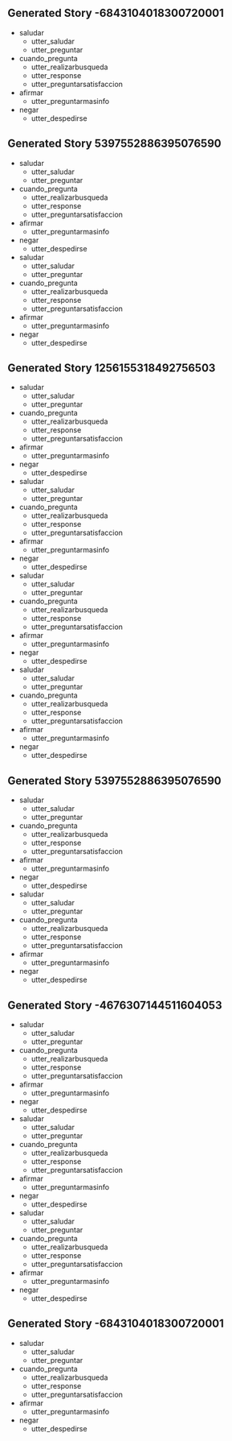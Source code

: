 ## Generated Story -6843104018300720001
* saludar
    - utter_saludar
    - utter_preguntar
* cuando_pregunta
    - utter_realizarbusqueda
    - utter_response
    - utter_preguntarsatisfaccion
* afirmar
    - utter_preguntarmasinfo
* negar
    - utter_despedirse

## Generated Story 5397552886395076590
* saludar
    - utter_saludar
    - utter_preguntar
* cuando_pregunta
    - utter_realizarbusqueda
    - utter_response
    - utter_preguntarsatisfaccion
* afirmar
    - utter_preguntarmasinfo
* negar
    - utter_despedirse
* saludar
    - utter_saludar
    - utter_preguntar
* cuando_pregunta
    - utter_realizarbusqueda
    - utter_response
    - utter_preguntarsatisfaccion
* afirmar
    - utter_preguntarmasinfo
* negar
    - utter_despedirse

## Generated Story 1256155318492756503
* saludar
    - utter_saludar
    - utter_preguntar
* cuando_pregunta
    - utter_realizarbusqueda
    - utter_response
    - utter_preguntarsatisfaccion
* afirmar
    - utter_preguntarmasinfo
* negar
    - utter_despedirse
* saludar
    - utter_saludar
    - utter_preguntar
* cuando_pregunta
    - utter_realizarbusqueda
    - utter_response
    - utter_preguntarsatisfaccion
* afirmar
    - utter_preguntarmasinfo
* negar
    - utter_despedirse
* saludar
    - utter_saludar
    - utter_preguntar
* cuando_pregunta
    - utter_realizarbusqueda
    - utter_response
    - utter_preguntarsatisfaccion
* afirmar
    - utter_preguntarmasinfo
* negar
    - utter_despedirse
* saludar
    - utter_saludar
    - utter_preguntar
* cuando_pregunta
    - utter_realizarbusqueda
    - utter_response
    - utter_preguntarsatisfaccion
* afirmar
    - utter_preguntarmasinfo
* negar
    - utter_despedirse

## Generated Story 5397552886395076590
* saludar
    - utter_saludar
    - utter_preguntar
* cuando_pregunta
    - utter_realizarbusqueda
    - utter_response
    - utter_preguntarsatisfaccion
* afirmar
    - utter_preguntarmasinfo
* negar
    - utter_despedirse
* saludar
    - utter_saludar
    - utter_preguntar
* cuando_pregunta
    - utter_realizarbusqueda
    - utter_response
    - utter_preguntarsatisfaccion
* afirmar
    - utter_preguntarmasinfo
* negar
    - utter_despedirse

## Generated Story -4676307144511604053
* saludar
    - utter_saludar
    - utter_preguntar
* cuando_pregunta
    - utter_realizarbusqueda
    - utter_response
    - utter_preguntarsatisfaccion
* afirmar
    - utter_preguntarmasinfo
* negar
    - utter_despedirse
* saludar
    - utter_saludar
    - utter_preguntar
* cuando_pregunta
    - utter_realizarbusqueda
    - utter_response
    - utter_preguntarsatisfaccion
* afirmar
    - utter_preguntarmasinfo
* negar
    - utter_despedirse
* saludar
    - utter_saludar
    - utter_preguntar
* cuando_pregunta
    - utter_realizarbusqueda
    - utter_response
    - utter_preguntarsatisfaccion
* afirmar
    - utter_preguntarmasinfo
* negar
    - utter_despedirse

## Generated Story -6843104018300720001
* saludar
    - utter_saludar
    - utter_preguntar
* cuando_pregunta
    - utter_realizarbusqueda
    - utter_response
    - utter_preguntarsatisfaccion
* afirmar
    - utter_preguntarmasinfo
* negar
    - utter_despedirse

